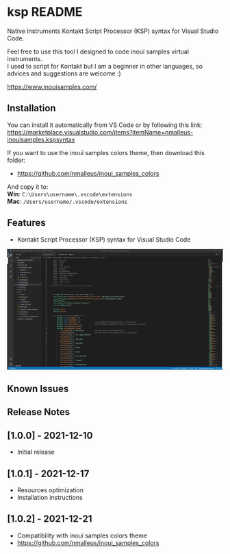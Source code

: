 # ksp README

Native Instruments Kontakt Script Processor (KSP) syntax for Visual Studio Code.  
  
Feel free to use this tool I designed to code inouï samples virtual instruments.  
I used to script for Kontakt but I am a beginner in other languages, so advices and suggestions are welcome :)  
  
https://www.inouisamples.com/

## Installation

You can install it automatically from VS Code or by following this link:  
https://marketplace.visualstudio.com/items?itemName=nmalleus-inouisamples.kspsyntax  
  
If you want to use the inouï samples colors theme, then download this folder:
* https://github.com/nmalleus/inoui_samples_colors  

And copy it to:  
__Win__: `C:\Users\username\.vscode\extensions`  
__Mac__: `/Users/username/.vscode/extensions`  

## Features

* Kontakt Script Processor (KSP) syntax for Visual Studio Code
  
![Image](https://raw.githubusercontent.com/nmalleus/ksp/master/resources/inoui%20KSP%20example.png)

## Known Issues

## Release Notes

## [1.0.0] - 2021-12-10
- Initial release
## [1.0.1] - 2021-12-17
- Resources optimization
- Installation instructions
## [1.0.2] - 2021-12-21
- Compatibility with inouï samples colors theme
- https://github.com/nmalleus/inoui_samples_colors